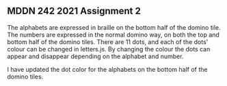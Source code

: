 ## MDDN 242 2021 Assignment 2

The alphabets are expressed in braille on the bottom half of the domino tile.
The numbers are expressed in the normal domino way, on both the top and bottom half of the domino tiles.
There are 11 dots, and each of the dots' colour can be changed in letters.js. By changing the colour the dots can appear and disappear depending on the alphabet and number.

I have updated the dot color for the alphabets on the bottom half of the domino tiles.



